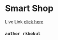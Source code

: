 # Smart Shop

Live Link [click here](https://smart-watch-shop-rk.netlify.app/)

### `author rkbokul`


